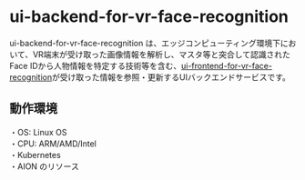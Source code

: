 # ui-backend-for-vr-face-recognition
ui-backend-for-vr-face-recognition は、エッジコンピューティング環境下において、VR端末が受け取った画像情報を解析し、マスタ等と突合して認識されたFace IDから人物情報を特定する技術等を含む、[ui-frontend-for-vr-face-recognition](https://github.com/latonaio/ui-frontend-for-vr-face-recognition)が受け取った情報を参照・更新するUIバックエンドサービスです。

## 動作環境　　
・OS: Linux OS  
・CPU: ARM/AMD/Intel  
・Kubernetes  
・AION のリソース  